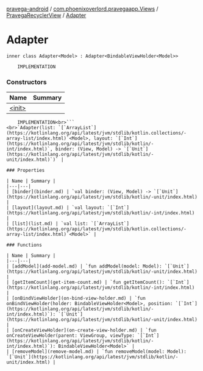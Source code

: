 [pravega-android](../../../index.md) / [com.phoenixoverlord.pravegaapp.Views](../../index.md) / [PravegaRecyclerView](../index.md) / [Adapter](./index.md)

# Adapter

`inner class Adapter<Model> : Adapter<BindableViewHolder<Model>>`

```
    IMPLEMENTATION
```

### Constructors

| Name | Summary |
|---|---|
| [&lt;init&gt;](-init-.md) |

```
    IMPLEMENTATION<br>```
<br>`Adapter(list: `[`ArrayList`](https://kotlinlang.org/api/latest/jvm/stdlib/kotlin.collections/-array-list/index.html)`<Model>, layout: `[`Int`](https://kotlinlang.org/api/latest/jvm/stdlib/kotlin/-int/index.html)`, binder: (View, Model) -> `[`Unit`](https://kotlinlang.org/api/latest/jvm/stdlib/kotlin/-unit/index.html)`)` |

### Properties

| Name | Summary |
|---|---|
| [binder](binder.md) | `val binder: (View, Model) -> `[`Unit`](https://kotlinlang.org/api/latest/jvm/stdlib/kotlin/-unit/index.html) |
| [layout](layout.md) | `val layout: `[`Int`](https://kotlinlang.org/api/latest/jvm/stdlib/kotlin/-int/index.html) |
| [list](list.md) | `val list: `[`ArrayList`](https://kotlinlang.org/api/latest/jvm/stdlib/kotlin.collections/-array-list/index.html)`<Model>` |

### Functions

| Name | Summary |
|---|---|
| [addModel](add-model.md) | `fun addModel(model: Model): `[`Unit`](https://kotlinlang.org/api/latest/jvm/stdlib/kotlin/-unit/index.html) |
| [getItemCount](get-item-count.md) | `fun getItemCount(): `[`Int`](https://kotlinlang.org/api/latest/jvm/stdlib/kotlin/-int/index.html) |
| [onBindViewHolder](on-bind-view-holder.md) | `fun onBindViewHolder(holder: BindableViewHolder<Model>, position: `[`Int`](https://kotlinlang.org/api/latest/jvm/stdlib/kotlin/-int/index.html)`): `[`Unit`](https://kotlinlang.org/api/latest/jvm/stdlib/kotlin/-unit/index.html) |
| [onCreateViewHolder](on-create-view-holder.md) | `fun onCreateViewHolder(parent: ViewGroup, viewType: `[`Int`](https://kotlinlang.org/api/latest/jvm/stdlib/kotlin/-int/index.html)`): BindableViewHolder<Model>` |
| [removeModel](remove-model.md) | `fun removeModel(model: Model): `[`Unit`](https://kotlinlang.org/api/latest/jvm/stdlib/kotlin/-unit/index.html) |
